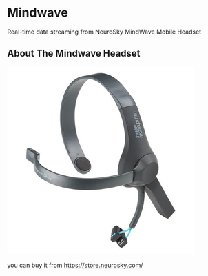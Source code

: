 # Mindwave
Real-time data streaming from NeuroSky MindWave Mobile Headset

## About The Mindwave Headset
![](/res/mindwave.jpg)

you can buy it from https://store.neurosky.com/
